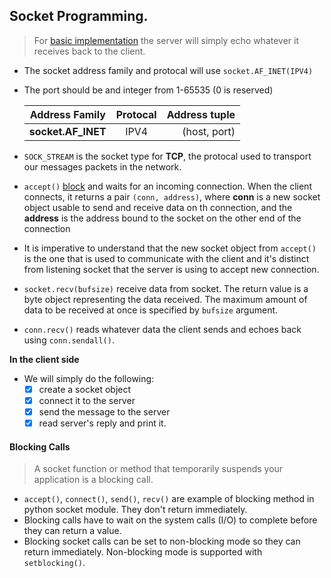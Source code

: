 ## Socket Programming.

> For [basic implementation](https://github.com/blac-siren/Build_X/tree/master/sockets/basic) the server will simply echo whatever it receives back to the client.
- The socket address family and protocal will use `socket.AF_INET(IPV4)`
- The port should be and integer from 1-65535 (0 is reserved)

    | Address Family  | Protocal      | Address tuple   |
    | ----------------|:-------------:| ---------------:|
    | __socket.AF_INET__| IPV4        | (host, port)    |
- `SOCK_STREAM` is the socket type for __TCP__, the protocal used to transport our messages packets in the network.
- `accept()` [block](#blocking-calls) and waits for an incoming connection. When the client connects, it returns a pair `(conn, address)`, where __conn__ is a new socket object usable to send and receive data on th connection, and the __address__ is the address bound to the socket on the other end of the connection
- It is imperative to understand that the new socket object from `accept()` is the one that is used to communicate with the client and it's distinct from listening socket that the server is using to accept new connection.
- `socket.recv(bufsize)` receive data from socket. The return value is a byte object representing the data received. The maximum amount of data to be received at once is specified by `bufsize` argument.
- `conn.recv()` reads whatever data the client sends and echoes back using `conn.sendall()`.

__In the client side__
- We will simply do the following:
    - [x] create a socket object
    - [x] connect it to the server
    - [x] send the message to the server
    - [x] read server's reply and print it.

#### Blocking Calls
> A socket function or method that temporarily suspends your application is a blocking call.
- `accept()`, `connect()`, `send()`, `recv()` are example of blocking method in python socket module. They don't return immediately.
- Blocking calls have to wait on the system calls (I/O) to complete before they can return a value.
- Blocking socket calls can be set to non-blocking mode so they can return immediately. Non-blocking mode is supported with `setblocking()`.